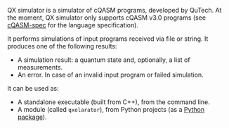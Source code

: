 QX simulator is a simulator of cQASM programs, developed by QuTech.
At the moment, QX simulator only supports cQASM v3.0 programs
(see [cQASM-spec](https://qutech-delft.github.io/cQASM-spec/latest/) for the language specification).

It performs simulations of input programs received via file or string.
It produces one of the following results:

- A simulation result: a quantum state and, optionally, a list of measurements.
- An error. In case of an invalid input program or failed simulation.

It can be used as:

- A standalone executable (built from C++), from the command line.
- A module (called `qxelarator`), from Python projects (as a [Python package](https://pypi.org/project/libqasm/)).
